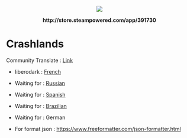 <p align="center">
    <img src="http://cdn.edgecast.steamstatic.com/steam/apps/391730/header.jpg?t=1513619827">    
</p>
<p align="center">
  <b>http://store.steampowered.com/app/391730</b>
</p>

# Crashlands

Community Translate : <a href="http://steamcommunity.com/app/391730/discussions/0/1692662484255991698/"> Link </a>

- liberodark : <a href="http://steamcommunity.com/app/391730/discussions/0/451850849181153569/"> French </a>
- Waiting for : <a href="http://steamcommunity.com/app/391730/discussions/0/351659808495213242/"> Russian </a>
- Waiting for : <a href="http://steamcommunity.com/app/391730/discussions/0/133255603285038720/"> Spanish </a>
- Waiting for : <a href="http://steamcommunity.com/app/391730/discussions/0/1620599015892125406/"> Brazilian </a>
- Waiting for : German

- For format json : https://www.freeformatter.com/json-formatter.html
